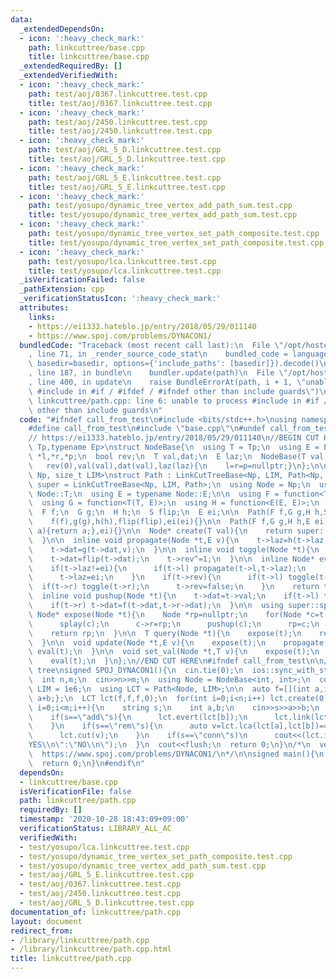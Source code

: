 ```yaml
---
data:
  _extendedDependsOn:
  - icon: ':heavy_check_mark:'
    path: linkcuttree/base.cpp
    title: linkcuttree/base.cpp
  _extendedRequiredBy: []
  _extendedVerifiedWith:
  - icon: ':heavy_check_mark:'
    path: test/aoj/0367.linkcuttree.test.cpp
    title: test/aoj/0367.linkcuttree.test.cpp
  - icon: ':heavy_check_mark:'
    path: test/aoj/2450.linkcuttree.test.cpp
    title: test/aoj/2450.linkcuttree.test.cpp
  - icon: ':heavy_check_mark:'
    path: test/aoj/GRL_5_D.linkcuttree.test.cpp
    title: test/aoj/GRL_5_D.linkcuttree.test.cpp
  - icon: ':heavy_check_mark:'
    path: test/aoj/GRL_5_E.linkcuttree.test.cpp
    title: test/aoj/GRL_5_E.linkcuttree.test.cpp
  - icon: ':heavy_check_mark:'
    path: test/yosupo/dynamic_tree_vertex_add_path_sum.test.cpp
    title: test/yosupo/dynamic_tree_vertex_add_path_sum.test.cpp
  - icon: ':heavy_check_mark:'
    path: test/yosupo/dynamic_tree_vertex_set_path_composite.test.cpp
    title: test/yosupo/dynamic_tree_vertex_set_path_composite.test.cpp
  - icon: ':heavy_check_mark:'
    path: test/yosupo/lca.linkcuttree.test.cpp
    title: test/yosupo/lca.linkcuttree.test.cpp
  _isVerificationFailed: false
  _pathExtension: cpp
  _verificationStatusIcon: ':heavy_check_mark:'
  attributes:
    links:
    - https://ei1333.hateblo.jp/entry/2018/05/29/011140
    - https://www.spoj.com/problems/DYNACON1/
  bundledCode: "Traceback (most recent call last):\n  File \"/opt/hostedtoolcache/Python/3.9.2/x64/lib/python3.9/site-packages/onlinejudge_verify/documentation/build.py\"\
    , line 71, in _render_source_code_stat\n    bundled_code = language.bundle(stat.path,\
    \ basedir=basedir, options={'include_paths': [basedir]}).decode()\n  File \"/opt/hostedtoolcache/Python/3.9.2/x64/lib/python3.9/site-packages/onlinejudge_verify/languages/cplusplus.py\"\
    , line 187, in bundle\n    bundler.update(path)\n  File \"/opt/hostedtoolcache/Python/3.9.2/x64/lib/python3.9/site-packages/onlinejudge_verify/languages/cplusplus_bundle.py\"\
    , line 400, in update\n    raise BundleErrorAt(path, i + 1, \"unable to process\
    \ #include in #if / #ifdef / #ifndef other than include guards\")\nonlinejudge_verify.languages.cplusplus_bundle.BundleErrorAt:\
    \ linkcuttree/path.cpp: line 6: unable to process #include in #if / #ifdef / #ifndef\
    \ other than include guards\n"
  code: "#ifndef call_from_test\n#include <bits/stdc++.h>\nusing namespace std;\n\n\
    #define call_from_test\n#include \"base.cpp\"\n#undef call_from_test\n\n#endif\n\
    // https://ei1333.hateblo.jp/entry/2018/05/29/011140\n//BEGIN CUT HERE\ntemplate<typename\
    \ Tp,typename Ep>\nstruct NodeBase{\n  using T = Tp;\n  using E = Ep;\n  NodeBase\
    \ *l,*r,*p;\n  bool rev;\n  T val,dat;\n  E laz;\n  NodeBase(T val,E laz):\n \
    \   rev(0),val(val),dat(val),laz(laz){\n    l=r=p=nullptr;}\n};\n\ntemplate<typename\
    \ Np, size_t LIM>\nstruct Path : LinkCutTreeBase<Np, LIM, Path<Np, LIM>>{\n  using\
    \ super = LinkCutTreeBase<Np, LIM, Path>;\n  using Node = Np;\n  using T = typename\
    \ Node::T;\n  using E = typename Node::E;\n\n  using F = function<T(T, T)>;\n\
    \  using G = function<T(T, E)>;\n  using H = function<E(E, E)>;\n  using S = function<T(T)>;\n\
    \  F f;\n  G g;\n  H h;\n  S flip;\n  E ei;\n\n  Path(F f,G g,H h,S flip,E ei):\n\
    \    f(f),g(g),h(h),flip(flip),ei(ei){}\n\n  Path(F f,G g,H h,E ei):\n    Path(f,g,h,[](T\
    \ a){return a;},ei){}\n\n  Node* create(T val){\n    return super::create(Node(val,ei));\n\
    \  }\n\n  inline void propagate(Node *t,E v){\n    t->laz=h(t->laz,v);\n    t->val=g(t->val,v);\n\
    \    t->dat=g(t->dat,v);\n  }\n\n  inline void toggle(Node *t){\n    swap(t->l,t->r);\n\
    \    t->dat=flip(t->dat);\n    t->rev^=1;\n  }\n\n  inline Node* eval(Node *t){\n\
    \    if(t->laz!=ei){\n      if(t->l) propagate(t->l,t->laz);\n      if(t->r) propagate(t->r,t->laz);\n\
    \      t->laz=ei;\n    }\n    if(t->rev){\n      if(t->l) toggle(t->l);\n    \
    \  if(t->r) toggle(t->r);\n      t->rev=false;\n    }\n    return t;\n  }\n\n\
    \  inline void pushup(Node *t){\n    t->dat=t->val;\n    if(t->l) t->dat=f(t->l->dat,t->dat);\n\
    \    if(t->r) t->dat=f(t->dat,t->r->dat);\n  }\n\n  using super::splay;\n\n  inline\
    \ Node* expose(Node *t){\n    Node *rp=nullptr;\n    for(Node *c=t;c;c=c->p){\n\
    \      splay(c);\n      c->r=rp;\n      pushup(c);\n      rp=c;\n    }\n    splay(t);\n\
    \    return rp;\n  }\n\n  T query(Node *t){\n    expose(t);\n    return t->dat;\n\
    \  }\n\n  void update(Node *t,E v){\n    expose(t);\n    propagate(t,v);\n   \
    \ eval(t);\n  }\n\n  void set_val(Node *t,T v){\n    expose(t);\n    t->val=v;\n\
    \    eval(t);\n  }\n};\n//END CUT HERE\n#ifndef call_from_test\n\n// test dynamic\
    \ tree\nsigned SPOJ_DYNACON1(){\n  cin.tie(0);\n  ios::sync_with_stdio(0);\n\n\
    \  int n,m;\n  cin>>n>>m;\n  using Node = NodeBase<int, int>;\n  constexpr size_t\
    \ LIM = 1e6;\n  using LCT = Path<Node, LIM>;\n\n  auto f=[](int a,int b){return\
    \ a+b;};\n  LCT lct(f,f,f,0);\n  for(int i=0;i<n;i++) lct.create(0);\n\n  for(int\
    \ i=0;i<m;i++){\n    string s;\n    int a,b;\n    cin>>s>>a>>b;\n    a--;b--;\n\
    \    if(s==\"add\"s){\n      lct.evert(lct[b]);\n      lct.link(lct[a],lct[b]);\n\
    \    }\n    if(s==\"rem\"s){\n      auto v=lct.lca(lct[a],lct[b])==lct[a]?lct[b]:lct[a];\n\
    \      lct.cut(v);\n    }\n    if(s==\"conn\"s)\n      cout<<(lct.is_connected(lct[a],lct[b])?\"\
    YES\\n\":\"NO\\n\");\n  }\n  cout<<flush;\n  return 0;\n}\n/*\n  verified on 2020/10/28\n\
    \  https://www.spoj.com/problems/DYNACON1/\n*/\n\nsigned main(){\n  //SPOJ_DYNACON1();\n\
    \  return 0;\n}\n#endif\n"
  dependsOn:
  - linkcuttree/base.cpp
  isVerificationFile: false
  path: linkcuttree/path.cpp
  requiredBy: []
  timestamp: '2020-10-28 18:43:09+09:00'
  verificationStatus: LIBRARY_ALL_AC
  verifiedWith:
  - test/yosupo/lca.linkcuttree.test.cpp
  - test/yosupo/dynamic_tree_vertex_set_path_composite.test.cpp
  - test/yosupo/dynamic_tree_vertex_add_path_sum.test.cpp
  - test/aoj/GRL_5_E.linkcuttree.test.cpp
  - test/aoj/0367.linkcuttree.test.cpp
  - test/aoj/2450.linkcuttree.test.cpp
  - test/aoj/GRL_5_D.linkcuttree.test.cpp
documentation_of: linkcuttree/path.cpp
layout: document
redirect_from:
- /library/linkcuttree/path.cpp
- /library/linkcuttree/path.cpp.html
title: linkcuttree/path.cpp
---
```

